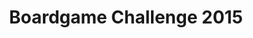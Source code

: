 ---
layout:   certificate
title:    "Boardgame Challenge 2015"
slug:     lomba-boardgame
category: lomba
issuer:   "Kompas"
---